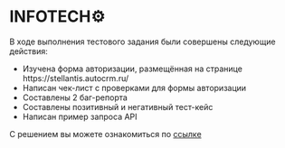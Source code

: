 # INFOTECH⚙️

В ходе выполнения тестового задания были совершены следующие действия:
<ul>
<li>  Изучена форма авторизации, размещённая на странице https://stellantis.autocrm.ru/  </li> 
<li>  Написан чек-лист с проверками для формы авторизации  </li> 
<li>  Составлены 2 баг-репорта  </li> 
<li>  Составлены позитивный и негативный тест-кейс  </li> 
<li>  Написан пример запроса API  </li> 
</ul>

С решением вы можете ознакомиться по [ссылке](https://docs.google.com/spreadsheets/d/1HmIiAKB9zJ63P_5F99xf3bdtGdGDEc-pAzVIvsNJbM0/edit?usp=sharing)
